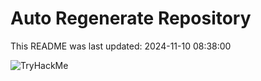 # Auto Regenerate Repository

This README was last updated: 2024-11-10 08:38:00

 ![TryHackMe](https://tryhackme.com/badge/533634)